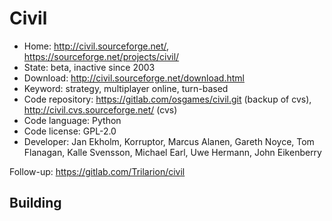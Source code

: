 # Civil

- Home: http://civil.sourceforge.net/, https://sourceforge.net/projects/civil/
- State: beta, inactive since 2003
- Download: http://civil.sourceforge.net/download.html
- Keyword: strategy, multiplayer online, turn-based
- Code repository: https://gitlab.com/osgames/civil.git (backup of cvs), http://civil.cvs.sourceforge.net/ (cvs)
- Code language: Python
- Code license: GPL-2.0
- Developer: Jan Ekholm, Korruptor, Marcus Alanen, Gareth Noyce, Tom Flanagan, Kalle Svensson, Michael Earl, Uwe Hermann, John Eikenberry

Follow-up: https://gitlab.com/Trilarion/civil

## Building
